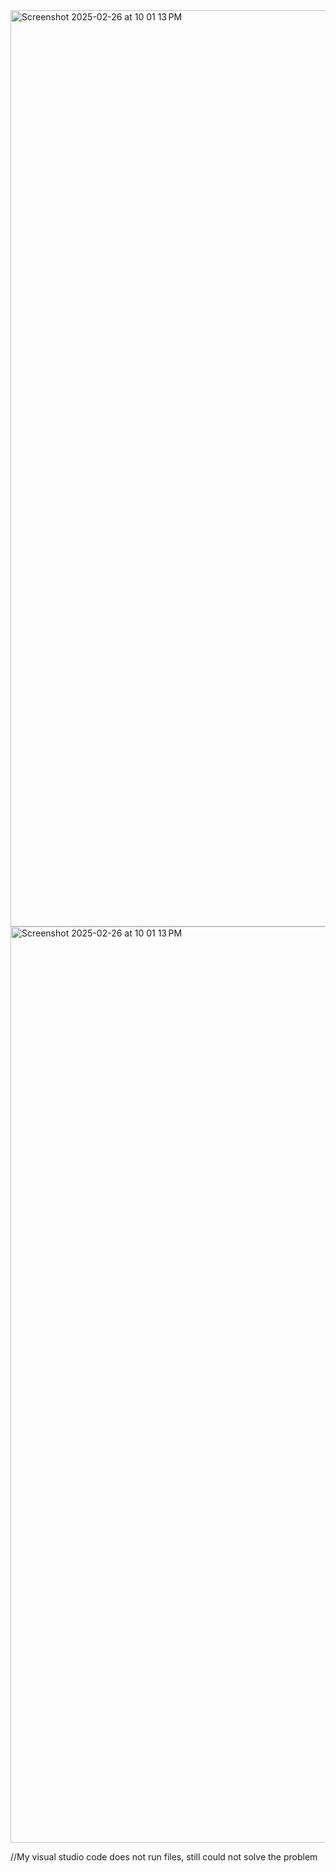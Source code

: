 <img width="1466" alt="Screenshot 2025-02-26 at 10 01 13 PM" src="https://github.com/user-attachments/assets/fdf7a0e9-f54f-49b1-a630-8832259465db" />
<img width="1466" alt="Screenshot 2025-02-26 at 10 01 13 PM" src="https://github.com/user-attachments/assets/741efd82-b874-47c5-92b0-61c25a348649" />

//My visual studio code does not run files, still could not solve the problem
